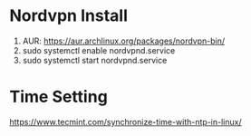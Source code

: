 # Nordvpn Install
1. AUR: https://aur.archlinux.org/packages/nordvpn-bin/
2. sudo systemctl enable nordvpnd.service
3. sudo systemctl start nordvpnd.service

# Time Setting
https://www.tecmint.com/synchronize-time-with-ntp-in-linux/
